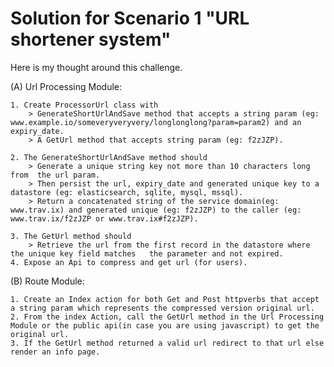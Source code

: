 # Solution for Scenario 1 "URL shortener system"
Here is my thought around this challenge.

(A) Url Processing Module:
    
    1. Create ProcessorUrl class with
        > GenerateShortUrlAndSave method that accepts a string param (eg: www.example.io/someveryveryvery/longlonglong?param=param2) and an expiry_date.
        > A GetUrl method that accepts string param (eg: f2zJZP).
    
    2. The GenerateShortUrlAndSave method should
        > Generate a unique string key not more than 10 characters long from  the url param.
        > Then persist the url, expiry_date and generated unique key to a datastore (eg: elasticsearch, sqlite, mysql, mssql).
        > Return a concatenated string of the service domain(eg: www.trav.ix) and generated unique (eg: f2zJZP) to the caller (eg: www.trav.ix/f2zJZP or www.trav.ix#f2zJZP).
    
    3. The GetUrl method should
        > Retrieve the url from the first record in the datastore where the unique key field matches   the parameter and not expired.
    4. Expose an Api to compress and get url (for users).

(B) Route Module:

    1. Create an Index action for both Get and Post httpverbs that accept a string param which represents the compressed version original url.
    2. From the index Action, call the GetUrl method in the Url Processing Module or the public api(in case you are using javascript) to get the original url.
    3. If the GetUrl method returned a valid url redirect to that url else render an info page. 

